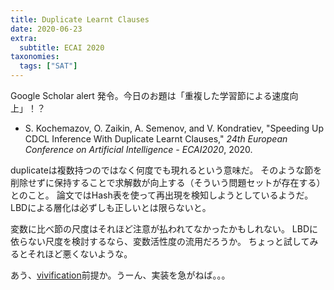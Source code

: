 ```yaml
---
title: Duplicate Learnt Clauses
date: 2020-06-23
extra:
  subtitle: ECAI 2020
taxonomies:
  tags: ["SAT"]
---
```

Google Scholar alert 発令。今日のお題は「重複した学習節による速度向上」！？

* S. Kochemazov, O. Zaikin, A. Semenov, and V. Kondratiev, "Speeding Up CDCL Inference With Duplicate Learnt Clauses," *24th European Conference on Artificial Intelligence - ECAI2020*, 2020.

duplicateは複数持つのではなく何度でも現れるという意味だ。
そのような節を削除せずに保持することで求解数が向上する（そういう問題セットが存在する）とのこと。
論文ではHash表を使って再出現を検知しようとしているようだ。
LBDによる層化は必ずしも正しいとは限らないと。

変数に比べ節の尺度はそれほど注意が払われてなかったかもしれない。
LBDに依らない尺度を検討するなら、変数活性度の流用だろうか。
ちょっと試してみるとそれほど悪くないような。

あう、[vivification](/2020/2020-06-20-vivification/)前提か。うーん、実装を急がねば。。。


